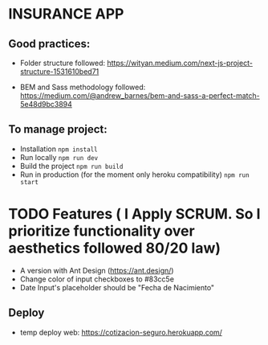 # INSURANCE APP

## Good practices:

- Folder structure followed:
https://wityan.medium.com/next-js-project-structure-1531610bed71

- BEM and Sass methodology followed:
https://medium.com/@andrew_barnes/bem-and-sass-a-perfect-match-5e48d9bc3894

## To manage project:
- Installation
`npm install`
- Run locally
`npm run dev`
- Build the project
`npm run build`
- Run in production (for the moment only heroku compatibility)
`npm run start`

# TODO Features ( I Apply SCRUM. So I prioritize functionality over aesthetics followed 80/20 law)
- A version with Ant Design (https://ant.design/)
- Change color of input checkboxes to #83cc5e
- Date Input's placeholder should be "Fecha de Nacimiento"

## Deploy
- temp deploy web:
https://cotizacion-seguro.herokuapp.com/